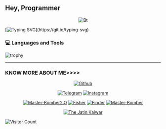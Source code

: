 ## Hey, Programmer

<p align="center"><img src="https://user-images.githubusercontent.com/49580304/110318584-81067880-7fc2-11eb-8391-152d308e7f2b.gif" alt="Bt">

  [![Typing SVG](https://readme-typing-svg.herokuapp.com?color=%23F70B10&size=27&lines=This+is+theJatinKalwar;+𝙸t'𝚜+Not+𝙹ust+a+𝙽ame+𝙱ro;𝙸t'𝚜+a+𝙱rand;)](https://git.io/typing-svg)

### 💻 Languages and Tools

![trophy](https://skillicons.dev/icons?i=androidstudio,kotlin,java,gradle,arduino,idea,vscode,py,stackoverflow,git,github,postman,firebase,mongodb,bash,supabase,react&perline=18)
<hr>  

### KNOW MORE ABOUT ME>>>>
<p align="center"><a href="https://github.com/jatinkalwar><img title="The Jatin Kalwar" src="https://github-readme-stats.vercel.app/api?username=jatinkalwar&show_icons=true&include_all_commits=true&theme=chartreuse-dark&cache_seconds=3200"></a>
</p>

<p align="center">
<a href="https://GitHub.com/jatinkalwar"><img title="Github" src="https://img.shields.io/badge/The Jatin Kalwar-brightgreen?style=for-the-badge&logo=github"></a>



<p align="center">
<a href="https://t.me/thejatinkalwar"><img title="Telegram" src="https://img.shields.io/badge/Telegram-black?style=for-the-badge&logo=Telegram"></a>
<a href="https://instagram.com/the_jatin_kalwarr"><img title="Instagram" src="https://img.shields.io/badge/INSTAGRAM-purple?style=for-the-badge&logo=instagram"></a>
<p align="center">
<a href="https://github.com/jatinkalwar/m-bomber2.O"><img title="Master-Bomber2.O" src="https://github-readme-stats.vercel.app/api/pin/?username=jatinkalwar&repo=m-bomber2.O&theme=radical"></a>
<a href="https://github.com/jatinkalwar/Fisherr"><img title="Fisher" src="https://github-readme-stats.vercel.app/api/pin/?username=jatinkalwar&repo=fisher&theme=highcontrast"></a>
<a href="https://github.com/jatinkalwar/finder"><img title="Finder" src="https://github-readme-stats.vercel.app/api/pin/?username=jatinkalwar&repo=finder&theme=vision-friendly-dark"></a>
<a href="https://github.com/jatinkalwar/Master-Bomber"><img title="Master-Bomber" src="https://github-readme-stats.vercel.app/api/pin/?username=jatinkalwar&repo=Master-Bomber&theme=highcontrast"></a>
</p>

<p align="center">
<a href="https://github.com/Jatinkalwar"><img title="The Jatin Kalwar" src="https://github-readme-stats.vercel.app/api/top-langs/?username=jatinkalwar&layout=compact"></a>
</p>
  
![Visitor Count](https://profile-counter.glitch.me/jatinkalwar/count.svg)
